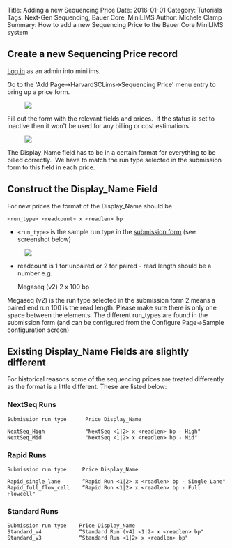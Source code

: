 Title: Adding a new Sequencing Price
Date: 2016-01-01
Category: Tutorials
Tags: Next-Gen Sequencing, Bauer Core, MiniLIMS
Author: Michele Clamp
Summary: How to add a new Sequencing Price to the Bauer Core MiniLIMS system


## Create a new Sequencing Price record

[Log in](https://bauer-minilims.rc.fas.harvard.edu/minilims "Log in") as an admin into minilims.

Go to the 'Add Page->HarvardSCLims->Sequencing Price' menu entry to bring up a price form. 

<figure>
	<a class="img" href="/images/sequencing-price-1.png">
    		<img class="img-responsive" src="/images/sequencing-price-1.png"></img>
	</a>
    <figcaption></figcaption>
</figure>

Fill out the form with the relevant fields and prices.  If the status is set to inactive then it won't be used for any billing or cost estimations. 

<figure>
	<a class="img" href="/images/sequencing-price-2.png">
    		<img class="img-responsive" src="/images/sequencing-price-2.png"></img>
	</a>
    <figcaption></figcaption>
</figure>

The Display_Name field has to be in a certain format for everything to be billed correctly.  We have to match the run type selected in the submission form to this field in each price.

## Construct the Display_Name Field

For new prices the format of the Display_Name should be

    <run_type> <readcount> x <readlen> bp

* `<run_type>` is the sample run type in the [submission form](https://bauer-minilims.rc.fas.harvard.edu/minilims//plugins/Core/submit_batch.php?parenttype=Submission&childtype=Sample&name=new "submission form") (see screenshot below)
 
<figure>
	<a class="img" href="/images/sequencing-price-3.png">
    		<img class="img-responsive" src="/images/sequencing-price-3.png"></img>
	</a>
    <figcaption></figcaption>
</figure>

* readcount is 1 for unpaired or 2 for paired - read length should be a number e.g.

    Megaseq (v2) 2 x 100 bp

Megaseq (v2) is the run type selected in the submission form 2 means a paired end run 100 is the read length. Please make sure there is only one space between the elements. The different run_types are found in the submission form (and can be configured from the Configure Page->Sample configuration screen)

## Existing Display_Name Fields are slightly different

For historical reasons some of the sequencing prices are treated differently as the format is a little different. These are listed below:

### NextSeq Runs

    Submission run type      Price Display_Name

    NextSeq_High             "NextSeq <1|2> x <readlen> bp - High"
    NextSeq_Mid              "NextSeq <1|2> x <readlen> bp - Mid"

### Rapid Runs

    Submission run type     Price Display_Name

    Rapid_single_lane       “Rapid Run <1|2> x <readlen> bp - Single Lane"
    Rapid_full_flow_cell    “Rapid Run <1|2> x <readlen> bp - Full Flowcell"

### Standard Runs

    Submission run type    Price Display_Name
    Standard_v4            “Standard Run (v4) <1|2> x <readlen> bp"
    Standard_v3            “Standard Run <1|2> x <readlen> bp"
